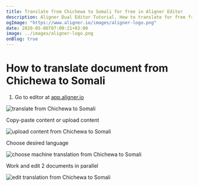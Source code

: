 ```yaml
---
title: Translate from Chichewa to Somali for free in Aligner Editor
description: Aligner Dual Editor Tutorial. How to translate for free from Chichewa to Somali. Aligner is multilingual document management platform. 
ogImage: "https://www.aligner.io/images/aligner-logo.png"
date: 2020-05-06T07:09:21+03:00
image: ../images/aligner-logo.png
onBlog: true
---
```


# How to translate document from Chichewa to Somali

1. Go to editor at [app.aligner.io](https://app.aligner.io "Aligner App web page")

![translate from Chichewa to Somali](../aligner-blank-editor.png "translate from Chichewa to Somali")

Copy-paste content or upload content

![upload content from Chichewa to Somali](../aligner-uploaded-document.png "upload content from Chichewa to Somali")

Choose desired language

![choose machine translation from Chichewa to Somali](../aligner-language-dropdown.png "choose machine translation from Chichewa to Somali")

Work and edit 2 documents in parallel

![edit translation from Chichewa to Somali](../aligner-double-sitded-editor.png "edit translation from Chichewa to Somali")

